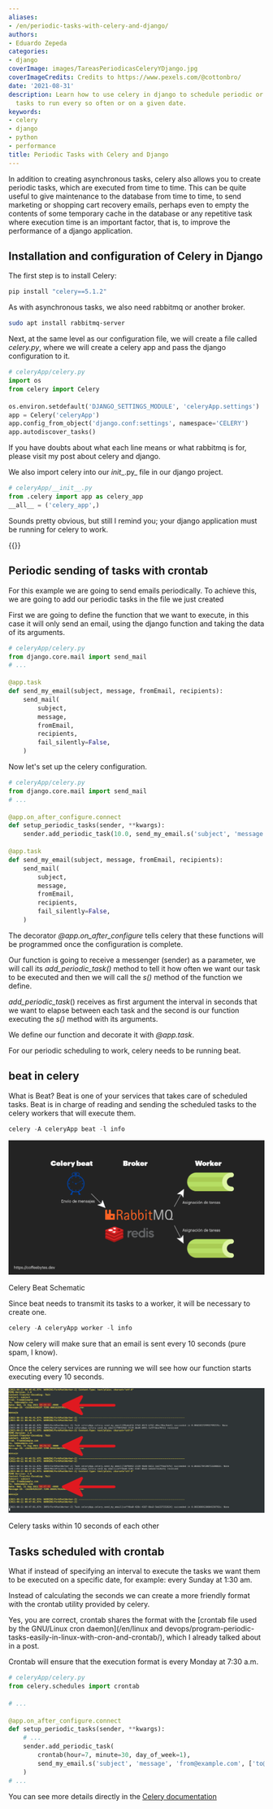```yaml
---
aliases:
- /en/periodic-tasks-with-celery-and-django/
authors:
- Eduardo Zepeda
categories:
- django
coverImage: images/TareasPeriodicasCeleryYDjango.jpg
coverImageCredits: Credits to https://www.pexels.com/@cottonbro/
date: '2021-08-31'
description: Learn how to use celery in django to schedule periodic or maintenance
  tasks to run every so often or on a given date.
keywords:
- celery
- django
- python
- performance
title: Periodic Tasks with Celery and Django
---
```


In addition to creating asynchronous tasks, celery also allows you to create periodic tasks, which are executed from time to time. This can be quite useful to give maintenance to the database from time to time, to send marketing or shopping cart recovery emails, perhaps even to empty the contents of some temporary cache in the database or any repetitive task where execution time is an important factor, that is, to improve the performance of a django application.

## Installation and configuration of Celery in Django

The first step is to install Celery:

```bash
pip install "celery==5.1.2"
```

As with asynchronous tasks, we also need rabbitmq or another broker.

```bash
sudo apt install rabbitmq-server
```

Next, at the same level as our configuration file, we will create a file called _celery.py_, where we will create a celery app and pass the django configuration to it.

```python
# celeryApp/celery.py
import os
from celery import Celery

os.environ.setdefault('DJANGO_SETTINGS_MODULE', 'celeryApp.settings')
app = Celery('celeryApp')
app.config_from_object('django.conf:settings', namespace='CELERY')
app.autodiscover_tasks()
```

If you have doubts about what each line means or what rabbitmq is for, please visit my post about celery and django.

We also import celery into our _init__.py_ file in our django project.

```python
# celeryApp/__init__.py
from .celery import app as celery_app
__all__ = ('celery_app',)
```

Sounds pretty obvious, but still I remind you; your django application must be running for celery to work.

{{<ad>}}

## Periodic sending of tasks with crontab

For this example we are going to send emails periodically. To achieve this, we are going to add our periodic tasks in the file we just created

First we are going to define the function that we want to execute, in this case it will only send an email, using the django function and taking the data of its arguments.

```python
# celeryApp/celery.py
from django.core.mail import send_mail
# ...

@app.task
def send_my_email(subject, message, fromEmail, recipients):
    send_mail(
        subject,
        message,
        fromEmail,
        recipients,
        fail_silently=False,
    )
```

Now let's set up the celery configuration.

```python
# celeryApp/celery.py
from django.core.mail import send_mail
# ...

@app.on_after_configure.connect
def setup_periodic_tasks(sender, **kwargs):
    sender.add_periodic_task(10.0, send_my_email.s('subject', 'message', 'from@example.com', ['to@example.com']), name='Envia email cada 10 segundos')

@app.task
def send_my_email(subject, message, fromEmail, recipients):
    send_mail(
        subject,
        message,
        fromEmail,
        recipients,
        fail_silently=False,
    )
```

The decorator _@app.on_after_configure_ tells celery that these functions will be programmed once the configuration is complete.

Our function is going to receive a messenger (sender) as a parameter, we will call its _add_periodic_task()_ method to tell it how often we want our task to be executed and then we will call the _s()_ method of the function we define.

_add_periodic_task_() receives as first argument the interval in seconds that we want to elapse between each task and the second is our function executing the _s()_ method with its arguments.

We define our function and decorate it with _@app.task_.

For our periodic scheduling to work, celery needs to be running beat.

## beat in celery

What is Beat? Beat is one of your services that takes care of scheduled tasks. Beat is in charge of reading and sending the scheduled tasks to the celery workers that will execute them.

```python
celery -A celeryApp beat -l info
```

![Simplified diagram of celery beat operation](images/CeleryBeatRabbitMQEsquema.png)

Celery Beat Schematic

Since beat needs to transmit its tasks to a worker, it will be necessary to create one.

```python
celery -A celeryApp worker -l info
```

Now celery will make sure that an email is sent every 10 seconds (pure spam, I know).

Once the celery services are running we will see how our function starts executing every 10 seconds.

![Periodic tasks running on console](images/EjecucionDeTareasPeriodicasCeleryBeat.png)

Celery tasks within 10 seconds of each other

## Tasks scheduled with crontab

What if instead of specifying an interval to execute the tasks we want them to be executed on a specific date, for example: every Sunday at 1:30 am.

Instead of calculating the seconds we can create a more friendly format with the crontab utility provided by celery.

Yes, you are correct, crontab shares the format with the [crontab file used by the GNU/Linux cron daemon](/en/linux and devops/program-periodic-tasks-easily-in-linux-with-cron-and-crontab/), which I already talked about in a post.

Crontab will ensure that the execution format is every Monday at 7:30 a.m.

```python
# celeryApp/celery.py
from celery.schedules import crontab

# ...

@app.on_after_configure.connect
def setup_periodic_tasks(sender, **kwargs):
    # ...
    sender.add_periodic_task(
        crontab(hour=7, minute=30, day_of_week=1),
        send_my_email.s('subject', 'message', 'from@example.com', ['to@example.com']),
    )
# ...
```

You can see more details directly in the [Celery documentation](https://docs.celeryproject.org/en/stable/userguide/periodic-tasks.html)